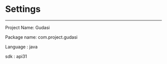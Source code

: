 # Settings

---

Project Name: Gudasi

Package name: com.project.gudasi

Language : java

sdk : api31 
